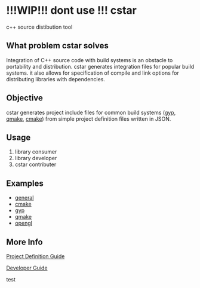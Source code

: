 # !!!WIP!!! dont use !!! cstar
c++ source distibution tool

## What problem cstar solves

Integration of C++ source code with build systems is an obstacle to portability and distribution. cstar generates integration files for popular build systems. it also allows for specification of compile and link options for distributing libraries with dependencies.   

## Objective
cstar generates project include files for common build systems ([gyp](https://gyp.gsrc.io/index.md), [qmake](http://doc.qt.io/qt-4.8/qmake-manual.html), [cmake](https://cmake.org/)) from simple project
definition files written in JSON. 

<!-- When writing source to be distributed I can
1) specify files to include and hope that users get the right ones, for every update
2) ship a gyp file which could generate something that could maybe be integrated

Or *provide integration with popular build systems* via cstar 

 -->


## Usage 
1) library consumer
2) library developer
3) cstar contributer


## Examples  
* [general](doc/examples.md)  
* [cmake](https://github.com/mucbuc/cstar-example-cmake/blob/master/README.md)  
* [gyp](https://github.com/mucbuc/cstar-example-gyp/blob/master/README.md)   
* [qmake](https://github.com/mucbuc/cstar-example-qmake/blob/master/README.md)  
* [opengl](https://github.com/mucbuc/cstar-example-opengl/blob/master/README.md)

## More Info
[Project Definition Guide](doc/guide.md)   

[Developer Guide](doc/dev.md)

test

